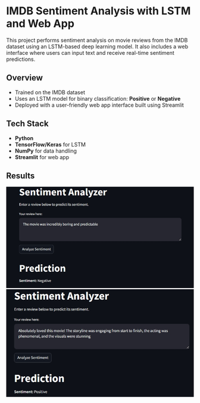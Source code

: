 # IMDB Sentiment Analysis with LSTM and Web App

This project performs sentiment analysis on movie reviews from the IMDB dataset using an LSTM-based deep learning model. It also includes a web interface where users can input text and receive real-time sentiment predictions.

## Overview

- Trained on the IMDB dataset
- Uses an LSTM model for binary classification: **Positive** or **Negative**
- Deployed with a user-friendly web app interface built using Streamlit

## Tech Stack

- **Python**
- **TensorFlow/Keras** for LSTM
- **NumPy** for data handling
- **Streamlit** for web app

## Results

![Image1](Image1.jpeg)
![Image2](Image2.jpeg)
